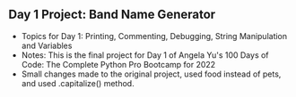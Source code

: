## Day 1 Project: Band Name Generator
- Topics for Day 1: Printing, Commenting, Debugging, String Manipulation and Variables 
- Notes: This is the final project for Day 1 of Angela Yu's 100 Days of Code: The Complete Python Pro Bootcamp for 2022 
- Small changes made to the original project, used food instead of pets, and used .capitalize() method.

